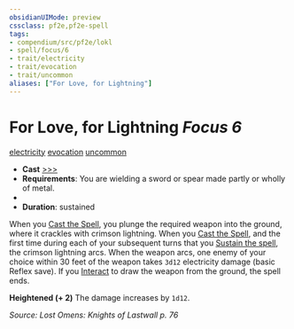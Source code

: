 ```yaml
---
obsidianUIMode: preview
cssclass: pf2e,pf2e-spell
tags:
- compendium/src/pf2e/lokl
- spell/focus/6
- trait/electricity
- trait/evocation
- trait/uncommon
aliases: ["For Love, for Lightning"]
---
```

# For Love, for Lightning *Focus 6*   
[electricity](electricity.md "Electricity Energy & Element Trait")  [evocation](evocation.md "Evocation School Trait")  [uncommon](uncommon.md "Uncommon Rarity Trait")  

- **Cast** [>>>](chapter-9-playing-the-game.md#Actions "Three-Action") 
- **Requirements**: You are wielding a sword or spear made partly or wholly of metal.
- 
- **Duration**: sustained

When you [Cast the Spell](cast-a-spell.md), you plunge the required weapon into the ground, where it crackles with crimson lightning. When you [Cast the Spell](cast-a-spell.md), and the first time during each of your subsequent turns that you [Sustain the spell](sustain-a-spell.md), the crimson lightning arcs. When the weapon arcs, one enemy of your choice within 30 feet of the weapon takes `3d12` electricity damage (basic Reflex save). If you [Interact](interact.md) to draw the weapon from the ground, the spell ends.

**Heightened (+ 2)** The damage increases by `1d12`.

*Source: Lost Omens: Knights of Lastwall p. 76*
